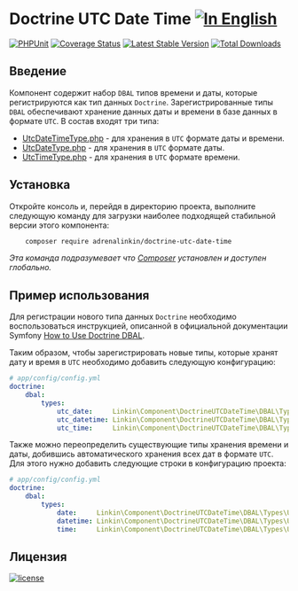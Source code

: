 Doctrine UTC Date Time [![In English](https://img.shields.io/badge/Switch_To-English-green.svg?style=flat-square)](./README.md)
======================

[![PHPUnit](https://github.com/adrenalinkin/doctrine-utc-date-time/workflows/UnitTests/badge.svg)](https://github.com/adrenalinkin/doctrine-utc-date-time/actions/workflows/unit-tests.yml)
[![Coverage Status](https://coveralls.io/repos/github/adrenalinkin/doctrine-utc-date-time/badge.svg?branch=master)](https://coveralls.io/github/adrenalinkin/doctrine-utc-date-time?branch=master)
[![Latest Stable Version](https://poser.pugx.org/adrenalinkin/doctrine-utc-date-time/v/stable)](https://packagist.org/packages/adrenalinkin/doctrine-utc-date-time)
[![Total Downloads](https://poser.pugx.org/adrenalinkin/doctrine-utc-date-time/downloads)](https://packagist.org/packages/adrenalinkin/doctrine-utc-date-time)

Введение
--------

Компонент содержит набор `DBAL` типов времени и даты, которые регистрируются как тип данных `Doctrine`.
Зарегистрированные типы `DBAL` обеспечивают хранение данных даты и времени в базе данных в формате `UTC`.
В состав входят три типа:

 * [UtcDateTimeType.php](DBAL/Types/UtcDateTimeType.php) - для хранения в `UTC` формате даты и времени.
 * [UtcDateType.php](DBAL/Types/UtcDateType.php) - для хранения в `UTC` формате даты.
 * [UtcTimeType.php](DBAL/Types/UtcTimeType.php) - для хранения в `UTC` формате времени.

Установка
---------

Откройте консоль и, перейдя в директорию проекта, выполните следующую команду для загрузки наиболее подходящей
стабильной версии этого компонента:
```bash
    composer require adrenalinkin/doctrine-utc-date-time
```
*Эта команда подразумевает что [Composer](https://getcomposer.org) установлен и доступен глобально.*

Пример использования
--------------------

Для регистрации нового типа данных `Doctrine` необходимо воспользоваться инструкцией, описанной в официальной
документации Symfony [How to Use Doctrine DBAL](https://symfony.com/doc/current/doctrine/dbal.html).

Таким образом, чтобы зарегистрировать новые типы, которые хранят дату и время в `UTC` необходимо добавить
следующую конфигурацию:

```yaml
# app/config/config.yml
doctrine:
    dbal:
        types:
            utc_date:     Linkin\Component\DoctrineUTCDateTime\DBAL\Types\UtcDateType
            utc_datetime: Linkin\Component\DoctrineUTCDateTime\DBAL\Types\UtcDateTimeType
            utc_time:     Linkin\Component\DoctrineUTCDateTime\DBAL\Types\UtcTimeType
```

Также можно переопределить существующие типы хранения времени и даты, добившись автоматического хранения всех дат в
формате `UTC`. Для этого нужно добавить следующие строки в конфигурацию проекта:

```yaml
# app/config/config.yml
doctrine:
    dbal:
        types:
            date:     Linkin\Component\DoctrineUTCDateTime\DBAL\Types\UtcDateType
            datetime: Linkin\Component\DoctrineUTCDateTime\DBAL\Types\UtcDateTimeType
            time:     Linkin\Component\DoctrineUTCDateTime\DBAL\Types\UtcTimeType
```

Лицензия
--------

[![license](https://img.shields.io/badge/License-MIT-green.svg?style=flat-square)](./LICENSE)
